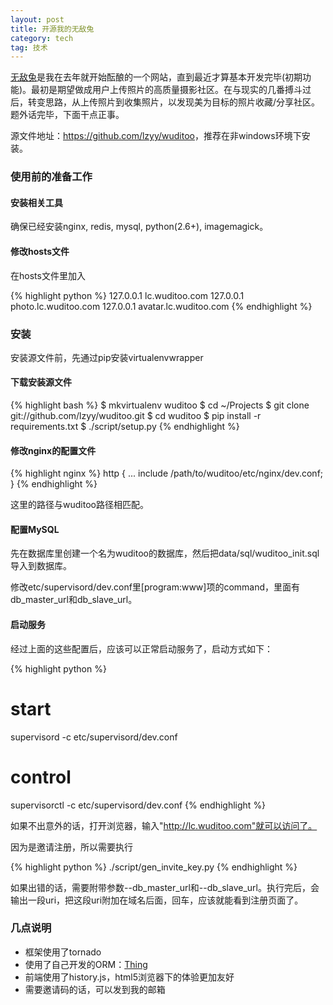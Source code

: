 ```yaml
---
layout: post
title: 开源我的无敌兔
category: tech
tag: 技术
---
```


<a target="_blank" href="http://wuditoo.leezhong.com">无敌兔</a>是我在去年就开始酝酿的一个网站，直到最近才算基本开发完毕(初期功能)。最初是期望做成用户上传照片的高质量摄影社区。在与现实的几番搏斗过后，转变思路，从上传照片到收集照片，以发现美为目标的照片收藏/分享社区。题外话完毕，下面干点正事。

源文件地址：<a href="https://github.com/lzyy/wuditoo">https://github.com/lzyy/wuditoo</a>，推荐在非windows环境下安装。

### 使用前的准备工作

#### 安装相关工具

确保已经安装nginx, redis, mysql, python(2.6+), imagemagick。

#### 修改hosts文件

在hosts文件里加入

{% highlight python %}
127.0.0.1 lc.wuditoo.com
127.0.0.1 photo.lc.wuditoo.com
127.0.0.1 avatar.lc.wuditoo.com
{% endhighlight %}

### 安装

安装源文件前，先通过pip安装virtualenvwrapper

#### 下载安装源文件

{% highlight bash %}
$ mkvirtualenv wuditoo
$ cd ~/Projects
$ git clone git://github.com/lzyy/wuditoo.git
$ cd wuditoo
$ pip install -r requirements.txt
$ ./script/setup.py
{% endhighlight %}

#### 修改nginx的配置文件

{% highlight nginx %}
http {
    ...
    include /path/to/wuditoo/etc/nginx/dev.conf;
}
{% endhighlight %}

这里的路径与wuditoo路径相匹配。

#### 配置MySQL

先在数据库里创建一个名为wuditoo的数据库，然后把data/sql/wuditoo_init.sql导入到数据库。

修改etc/supervisord/dev.conf里[program:www]项的command，里面有db_master_url和db_slave_url。

#### 启动服务

经过上面的这些配置后，应该可以正常启动服务了，启动方式如下：

{% highlight python %}
# start
supervisord -c etc/supervisord/dev.conf

# control
supervisorctl -c etc/supervisord/dev.conf
{% endhighlight %}

如果不出意外的话，打开浏览器，输入"http://lc.wuditoo.com"就可以访问了。

因为是邀请注册，所以需要执行

{% highlight python %}
./script/gen_invite_key.py
{% endhighlight %}

如果出错的话，需要附带参数--db_master_url和--db_slave_url。执行完后，会输出一段uri，把这段uri附加在域名后面，回车，应该就能看到注册页面了。

### 几点说明

* 框架使用了tornado
* 使用了自己开发的ORM：<a href="https://github.com/lzyy/thing">Thing</a>
* 前端使用了history.js，html5浏览器下的体验更加友好
* 需要邀请码的话，可以发到我的邮箱
